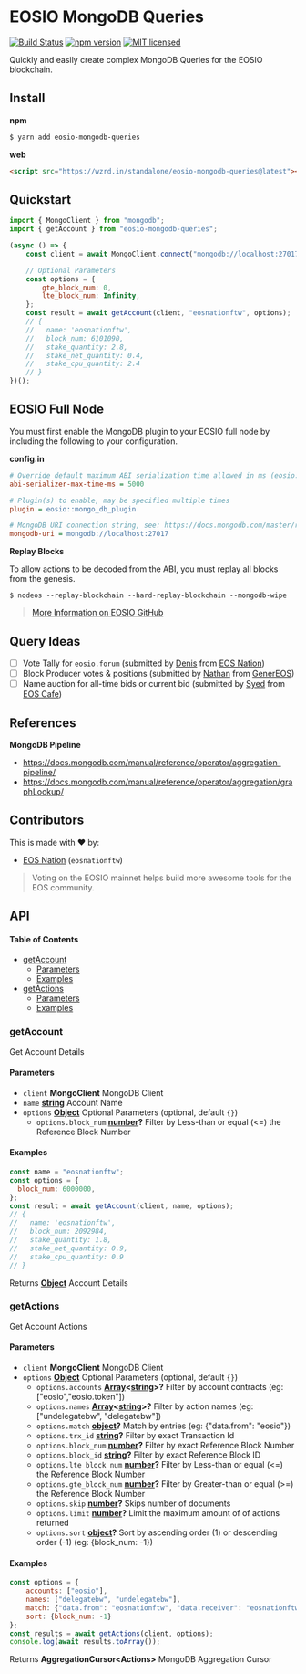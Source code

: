 # EOSIO MongoDB Queries

[![Build Status](https://travis-ci.org/EOS-BP-Developers/eosio-mongodb-queries.svg?branch=master)](https://travis-ci.org/EOS-BP-Developers/eosio-mongodb-queries)
[![npm version](https://badge.fury.io/js/eosio-mongodb-queries.svg)](https://badge.fury.io/js/eosio-mongodb-queries)
[![MIT licensed](https://img.shields.io/badge/license-MIT-blue.svg)](https://raw.githubusercontent.com/EOS-BP-Developers/eosio-mongodb-queries/master/LICENSE)

Quickly and easily create complex MongoDB Queries for the EOSIO blockchain.

## Install

**npm**

```bash
$ yarn add eosio-mongodb-queries
```

**web**

```html
<script src="https://wzrd.in/standalone/eosio-mongodb-queries@latest"></script>
```

## Quickstart

```javascript
import { MongoClient } from "mongodb";
import { getAccount } from "eosio-mongodb-queries";

(async () => {
    const client = await MongoClient.connect("mongodb://localhost:27017", { useNewUrlParser: true });

    // Optional Parameters
    const options = {
        gte_block_num: 0,
        lte_block_num: Infinity,
    };
    const result = await getAccount(client, "eosnationftw", options);
    // {
    //   name: 'eosnationftw',
    //   block_num: 6101090,
    //   stake_quantity: 2.8,
    //   stake_net_quantity: 0.4,
    //   stake_cpu_quantity: 2.4
    // }
})();
```

## EOSIO Full Node

You must first enable the MongoDB plugin to your EOSIO full node by including the following to your configuration.

**config.in**

```ini
# Override default maximum ABI serialization time allowed in ms (eosio::chain_plugin)
abi-serializer-max-time-ms = 5000

# Plugin(s) to enable, may be specified multiple times
plugin = eosio::mongo_db_plugin

# MongoDB URI connection string, see: https://docs.mongodb.com/master/reference/connection-string/. If not specified then plugin is disabled. Default database 'EOS' is used if not specified in URI. Example: mongodb://127.0.0.1:27017/EOS (eosio::mongo_db_plugin)
mongodb-uri = mongodb://localhost:27017
```

**Replay Blocks**

To allow actions to be decoded from the ABI, you must replay all blocks from the genesis.

    $ nodeos --replay-blockchain --hard-replay-blockchain --mongodb-wipe

> [More Information on EOSIO GitHub](https://github.com/EOSIO/eos/pull/4304)

## Query Ideas

-   [ ] Vote Tally for `eosio.forum` (submitted by [Denis](https://t.me/deniscarrier) from [EOS Nation](https://eosnation.io))
-   [ ] Block Producer votes & positions (submitted by [Nathan](https://t.me/nsrempel) from [GenerEOS](https://www.genereos.io))
-   [ ] Name auction for all-time bids or current bid (submitted by [Syed](https://t.me/syed_jafri) from [EOS Cafe](https://www.eos.cafe))

## References

**MongoDB Pipeline**

-   <https://docs.mongodb.com/manual/reference/operator/aggregation-pipeline/>
-   <https://docs.mongodb.com/manual/reference/operator/aggregation/graphLookup/>

## Contributors

This is made with ♥ by:

-   [EOS Nation](https://eosnation.io) (`eosnationftw`)

> Voting on the EOSIO mainnet helps build more awesome tools for the EOS community.

## API

<!-- Generated by documentation.js. Update this documentation by updating the source code. -->

#### Table of Contents

-   [getAccount](#getaccount)
    -   [Parameters](#parameters)
    -   [Examples](#examples)
-   [getActions](#getactions)
    -   [Parameters](#parameters-1)
    -   [Examples](#examples-1)

### getAccount

Get Account Details

#### Parameters

-   `client` **MongoClient** MongoDB Client
-   `name` **[string](https://developer.mozilla.org/docs/Web/JavaScript/Reference/Global_Objects/String)** Account Name
-   `options` **[Object](https://developer.mozilla.org/docs/Web/JavaScript/Reference/Global_Objects/Object)** Optional Parameters (optional, default `{}`)
    -   `options.block_num` **[number](https://developer.mozilla.org/docs/Web/JavaScript/Reference/Global_Objects/Number)?** Filter by Less-than or equal (&lt;=) the Reference Block Number

#### Examples

```javascript
const name = "eosnationftw";
const options = {
  block_num: 6000000,
};
const result = await getAccount(client, name, options);
// {
//   name: 'eosnationftw',
//   block_num: 2092984,
//   stake_quantity: 1.8,
//   stake_net_quantity: 0.9,
//   stake_cpu_quantity: 0.9
// }
```

Returns **[Object](https://developer.mozilla.org/docs/Web/JavaScript/Reference/Global_Objects/Object)** Account Details

### getActions

Get Account Actions

#### Parameters

-   `client` **MongoClient** MongoDB Client
-   `options` **[Object](https://developer.mozilla.org/docs/Web/JavaScript/Reference/Global_Objects/Object)** Optional Parameters (optional, default `{}`)
    -   `options.accounts` **[Array](https://developer.mozilla.org/docs/Web/JavaScript/Reference/Global_Objects/Array)&lt;[string](https://developer.mozilla.org/docs/Web/JavaScript/Reference/Global_Objects/String)>?** Filter by account contracts (eg: ["eosio","eosio.token"])
    -   `options.names` **[Array](https://developer.mozilla.org/docs/Web/JavaScript/Reference/Global_Objects/Array)&lt;[string](https://developer.mozilla.org/docs/Web/JavaScript/Reference/Global_Objects/String)>?** Filter by action names (eg: ["undelegatebw", "delegatebw"])
    -   `options.match` **[object](https://developer.mozilla.org/docs/Web/JavaScript/Reference/Global_Objects/Object)?** Match by entries (eg: {"data.from": "eosio"})
    -   `options.trx_id` **[string](https://developer.mozilla.org/docs/Web/JavaScript/Reference/Global_Objects/String)?** Filter by exact Transaction Id
    -   `options.block_num` **[number](https://developer.mozilla.org/docs/Web/JavaScript/Reference/Global_Objects/Number)?** Filter by exact Reference Block Number
    -   `options.block_id` **[string](https://developer.mozilla.org/docs/Web/JavaScript/Reference/Global_Objects/String)?** Filter by exact Reference Block ID
    -   `options.lte_block_num` **[number](https://developer.mozilla.org/docs/Web/JavaScript/Reference/Global_Objects/Number)?** Filter by Less-than or equal (&lt;=) the Reference Block Number
    -   `options.gte_block_num` **[number](https://developer.mozilla.org/docs/Web/JavaScript/Reference/Global_Objects/Number)?** Filter by Greater-than or equal (>=) the Reference Block Number
    -   `options.skip` **[number](https://developer.mozilla.org/docs/Web/JavaScript/Reference/Global_Objects/Number)?** Skips number of documents
    -   `options.limit` **[number](https://developer.mozilla.org/docs/Web/JavaScript/Reference/Global_Objects/Number)?** Limit the maximum amount of of actions returned
    -   `options.sort` **[object](https://developer.mozilla.org/docs/Web/JavaScript/Reference/Global_Objects/Object)?** Sort by ascending order (1) or descending order (-1) (eg: {block_num: -1})

#### Examples

```javascript
const options = {
    accounts: ["eosio"],
    names: ["delegatebw", "undelegatebw"],
    match: {"data.from": "eosnationftw", "data.receiver": "eosnationftw"},
    sort: {block_num: -1}
};
const results = await getActions(client, options);
console.log(await results.toArray());
```

Returns **AggregationCursor&lt;Actions>** MongoDB Aggregation Cursor

